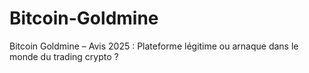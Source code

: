 # Bitcoin-Goldmine
Bitcoin Goldmine – Avis 2025 : Plateforme légitime ou arnaque dans le monde du trading crypto ?
